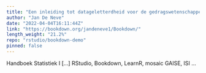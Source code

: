 ```yaml
---
title: "Een inleiding tot datageletterdheid voor de gedragswetenschappen"
author: "Jan De Neve"
date: "2022-04-04T16:11:44Z"
link: "https://bookdown.org/jandeneve1/Bookdown/"
length_weight: "21.2%"
repo: "rstudio/bookdown-demo"
pinned: false
---
```


Handboek Statistiek I [...] RStudio, Bookdown, LearnR, mosaic GAISE, ISI ...
